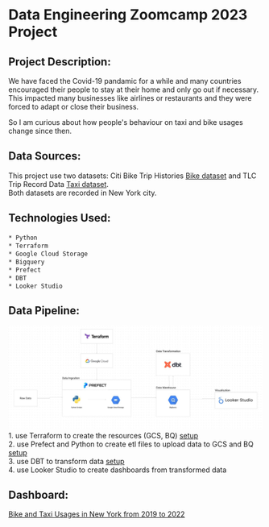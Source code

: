 # Data Engineering Zoomcamp 2023 Project

## Project Description:
We have faced the Covid-19 pandamic for a while and many countries encouraged their people to stay at their home and only go out if necessary.
This impacted many businesses like airlines or restaurants and they were forced to adapt or close their business.   


So I am curious about how people's behaviour on taxi and bike usages change since then. 

## Data Sources:
This project use two datasets: Citi Bike Trip Histories [Bike dataset](https://citibikenyc.com/system-data) and TLC Trip Record Data [Taxi dataset](https://www.nyc.gov/site/tlc/about/tlc-trip-record-data.page).   
Both datasets are recorded in New York city.
   


## Technologies Used:    
    * Python
    * Terraform
    * Google Cloud Storage
    * Bigquery
    * Prefect
    * DBT
    * Looker Studio

## Data Pipeline:
![data workflow](https://github.com/ChungWasawat/dtc_de_project/blob/main/assets/asset1.jpg "Data Pipeline")   
    1. use Terraform to create the resources (GCS, BQ)      [setup](https://github.com/ChungWasawat/dtc_de_project/blob/main/terraform/README.md)   
    2. use Prefect and Python to create etl files to upload data to GCS and BQ      [setup](https://github.com/ChungWasawat/dtc_de_project/blob/main/prefect/README.md)   
    3. use DBT to transform data        [setup](https://github.com/ChungWasawat/dtc_de_project/blob/main/dbt/README.md)   
    4. use Looker Studio to create dashboards from transformed data   

## Dashboard:

[Bike and Taxi Usages in New York from 2019 to 2022](https://lookerstudio.google.com/reporting/472c1e2a-cd34-4eb7-b654-6029288189a0)  




